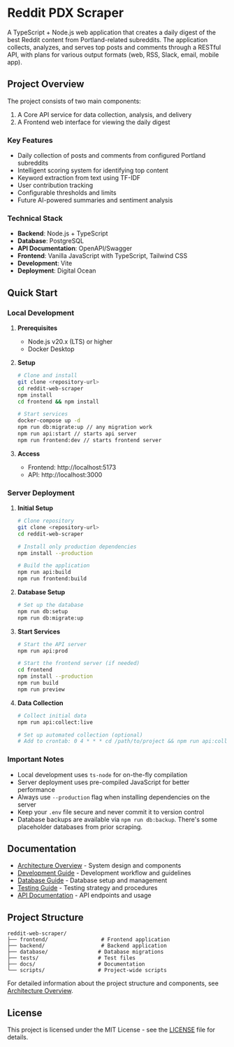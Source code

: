 # Reddit PDX Scraper

A TypeScript + Node.js web application that creates a daily digest of the best Reddit content from Portland-related subreddits. The application collects, analyzes, and serves top posts and comments through a RESTful API, with plans for various output formats (web, RSS, Slack, email, mobile app).

## Project Overview

The project consists of two main components:
1. A Core API service for data collection, analysis, and delivery
2. A Frontend web interface for viewing the daily digest

### Key Features
- Daily collection of posts and comments from configured Portland subreddits
- Intelligent scoring system for identifying top content
- Keyword extraction from text using TF-IDF
- User contribution tracking
- Configurable thresholds and limits
- Future AI-powered summaries and sentiment analysis

### Technical Stack
- **Backend**: Node.js + TypeScript
- **Database**: PostgreSQL
- **API Documentation**: OpenAPI/Swagger
- **Frontend**: Vanilla JavaScript with TypeScript, Tailwind CSS
- **Development**: Vite
- **Deployment**: Digital Ocean

## Quick Start

### Local Development

1. **Prerequisites**
   - Node.js v20.x (LTS) or higher
   - Docker Desktop

2. **Setup**
   ```bash
   # Clone and install
   git clone <repository-url>
   cd reddit-web-scraper
   npm install
   cd frontend && npm install

   # Start services
   docker-compose up -d
   npm run db:migrate:up // any migration work
   npm run api:start // starts api server
   npm run frontend:dev // starts frontend server
   ```

3. **Access**
   - Frontend: http://localhost:5173
   - API: http://localhost:3000

### Server Deployment

1. **Initial Setup**
   ```bash
   # Clone repository
   git clone <repository-url>
   cd reddit-web-scraper

   # Install only production dependencies
   npm install --production

   # Build the application
   npm run api:build
   npm run frontend:build
   ```

2. **Database Setup**
   ```bash
   # Set up the database
   npm run db:setup
   npm run db:migrate:up
   ```

3. **Start Services**
   ```bash
   # Start the API server
   npm run api:prod

   # Start the frontend server (if needed)
   cd frontend
   npm install --production
   npm run build
   npm run preview
   ```

4. **Data Collection**
   ```bash
   # Collect initial data
   npm run api:collect:live

   # Set up automated collection (optional)
   # Add to crontab: 0 4 * * * cd /path/to/project && npm run api:collect:live
   ```

### Important Notes

- Local development uses `ts-node` for on-the-fly compilation
- Server deployment uses pre-compiled JavaScript for better performance
- Always use `--production` flag when installing dependencies on the server
- Keep your `.env` file secure and never commit it to version control
- Database backups are available via `npm run db:backup`. There's some placeholder databases from prior scraping. 

## Documentation

- [Architecture Overview](docs/architecture.md) - System design and components
- [Development Guide](docs/development.md) - Development workflow and guidelines
- [Database Guide](docs/database.md) - Database setup and management
- [Testing Guide](docs/testing.md) - Testing strategy and procedures
- [API Documentation](docs/api.md) - API endpoints and usage

## Project Structure

```
reddit-web-scraper/
├── frontend/                 # Frontend application
├── backend/                  # Backend application
├── database/                # Database migrations
├── tests/                   # Test files
├── docs/                    # Documentation
└── scripts/                 # Project-wide scripts
```

For detailed information about the project structure and components, see [Architecture Overview](docs/architecture.md).

## License

This project is licensed under the MIT License - see the [LICENSE](LICENSE) file for details. 